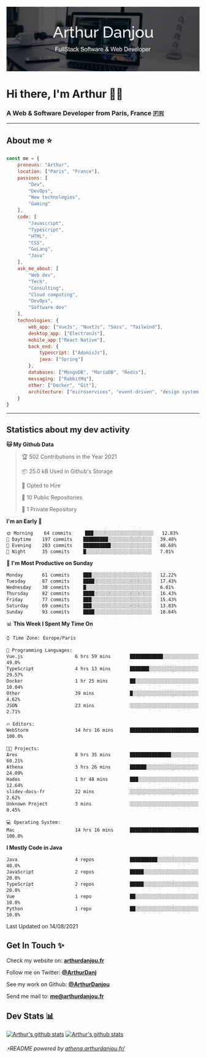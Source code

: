 ![Banner](./assets/Banner.png)

# Hi there, I'm Arthur 🙋‍♂️
### A Web & Software Developer from Paris, France 🇫🇷

---
## About me ⭐

```javascript
const me = {
    pronouns: "Arthur", 
    location: ["Paris", "France"],
    passions: [
        "Dev", 
        "DevOps", 
        "New technologies",
        "Gaming"
    ],
    code: [
        "Javascript", 
        "Typescript", 
        "HTML", 
        "CSS", 
        "GoLang", 
        "Java"
    ],
    ask_me_about: [
        "Web dev", 
        "Tech", 
        "Consulting", 
        "Cloud computing", 
        "DevOps",
        "Software dev"
    ],
    technologies: {
        web_app: ["VueJs", "NuxtJs", "Sass", "Tailwind"],
        desktop_app: ["ElectronJs"],
        mobile_app:["React Native"],
        back_end: {
            typescript: ["AdonisJs"],
            java: ["Spring"]
        },
        databases: ["MongoDB", "MariaDB", "Redis"],
        messaging: ["RabbitMq"],
        other: ["Docker", "Git"],
        architecture: ["microservices", "event-driven", "design system pattern"]
    }
}
```
---

## Statistics about my dev activity

<!--START_SECTION:waka-->
**🐱 My Github Data** 

> 🏆 502 Contributions in the Year 2021
 > 
> 📦 25.0 kB Used in Github's Storage 
 > 
> 💼 Opted to Hire
 > 
> 📜 10 Public Repositories 
 > 
> 🔑 1 Private Repository 
 > 
**I'm an Early 🐤** 

```text
🌞 Morning    64 commits     ███░░░░░░░░░░░░░░░░░░░░░░   12.83% 
🌆 Daytime    197 commits    █████████░░░░░░░░░░░░░░░░   39.48% 
🌃 Evening    203 commits    ██████████░░░░░░░░░░░░░░░   40.68% 
🌙 Night      35 commits     █░░░░░░░░░░░░░░░░░░░░░░░░   7.01%

```
📅 **I'm Most Productive on Sunday** 

```text
Monday       61 commits     ███░░░░░░░░░░░░░░░░░░░░░░   12.22% 
Tuesday      87 commits     ████░░░░░░░░░░░░░░░░░░░░░   17.43% 
Wednesday    30 commits     █░░░░░░░░░░░░░░░░░░░░░░░░   6.01% 
Thursday     82 commits     ████░░░░░░░░░░░░░░░░░░░░░   16.43% 
Friday       77 commits     ███░░░░░░░░░░░░░░░░░░░░░░   15.43% 
Saturday     69 commits     ███░░░░░░░░░░░░░░░░░░░░░░   13.83% 
Sunday       93 commits     ████░░░░░░░░░░░░░░░░░░░░░   18.64%

```


📊 **This Week I Spent My Time On** 

```text
⌚︎ Time Zone: Europe/Paris

💬 Programming Languages: 
Vue.js                   6 hrs 59 mins       ████████████░░░░░░░░░░░░░   49.0% 
TypeScript               4 hrs 13 mins       ███████░░░░░░░░░░░░░░░░░░   29.57% 
Docker                   1 hr 25 mins        ██░░░░░░░░░░░░░░░░░░░░░░░   10.04% 
Other                    39 mins             █░░░░░░░░░░░░░░░░░░░░░░░░   4.62% 
JSON                     23 mins             ░░░░░░░░░░░░░░░░░░░░░░░░░   2.71%

🔥 Editors: 
WebStorm                 14 hrs 16 mins      █████████████████████████   100.0%

🐱‍💻 Projects: 
Ares                     8 hrs 35 mins       ███████████████░░░░░░░░░░   60.21% 
Athena                   3 hrs 26 mins       ██████░░░░░░░░░░░░░░░░░░░   24.09% 
Hades                    1 hr 48 mins        ███░░░░░░░░░░░░░░░░░░░░░░   12.64% 
slidev-docs-fr           22 mins             ░░░░░░░░░░░░░░░░░░░░░░░░░   2.62% 
Unknown Project          3 mins              ░░░░░░░░░░░░░░░░░░░░░░░░░   0.45%

💻 Operating System: 
Mac                      14 hrs 16 mins      █████████████████████████   100.0%

```

**I Mostly Code in Java** 

```text
Java                     4 repos             ██████████░░░░░░░░░░░░░░░   40.0% 
JavaScript               2 repos             █████░░░░░░░░░░░░░░░░░░░░   20.0% 
TypeScript               2 repos             █████░░░░░░░░░░░░░░░░░░░░   20.0% 
Vue                      1 repo              ██░░░░░░░░░░░░░░░░░░░░░░░   10.0% 
Python                   1 repo              ██░░░░░░░░░░░░░░░░░░░░░░░   10.0%

```



 Last Updated on 14/08/2021
<!--END_SECTION:waka-->

## Get In Touch ✨
Check my website on: [**arthurdanjou.fr**](https://arthurdanjou.fr)

Follow me on Twitter: [**@ArthurDanj**](https://twitter.com/ArthurDanj)

See my work on Github: [**@ArthurDanjou**](https://github.com/ArthurDanjou)

Send me mail to: [**me@arthurdanjou.fr**](mailto:me@arthurdanjou.fr)

## Dev Stats 📊

[![Arthur's github stats](https://github-readme-stats.vercel.app/api?count_private=true&show_icons=true&theme=dracula&username=arthurdanjou)](https://github.com/anuraghazra/github-readme-stats)
[![Arthur's github stats](https://github-readme-stats.vercel.app/api/top-langs/?count_private=true&show_icons=true&theme=dracula&username=arthurdanjou&layout=compact)](https://github.com/anuraghazra/github-readme-stats)

###### ⚡README powered by [athena.arthurdanjou.fr/](https://athena.arthurdanjou.fr)
